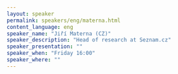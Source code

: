 ```yaml
---
layout: speaker
permalink: speakers/eng/materna.html
content_language: eng
speaker_name: "Jiří Materna (CZ)"
speaker_description: "Head of research at Seznam.cz"
speaker_presentation: ""
speaker_when: "Friday 16:00"
speaker_where: ""
---
```


